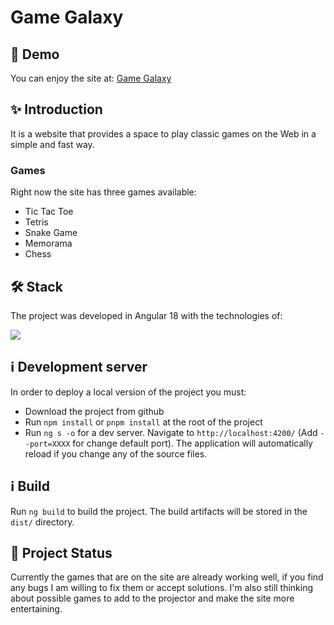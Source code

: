# Game Galaxy
## :rocket: Demo
You can enjoy the site at: [Game Galaxy](https://game-galaxy.netlify.app)

## :sparkles: Introduction
It is a website that provides a space to play classic games on the Web in a simple and fast way.
### Games
Right now the site has three games available:
<ul>
  <li>
    Tic Tac Toe
  </li>
  <li>
    Tetris
  </li>
  <li>
    Snake Game
  </li>
  <li>
    Memorama
  </li>
  <li>
    Chess
  </li>
</ul>

## 🛠 Stack
The project was developed in Angular 18 with the technologies of:
<p align="left"> 
   <a href="#" rel="noreferrer"> <img src="https://skillicons.dev/icons?i=angular,ts,tailwind,html,css,reactivex"/> </a>
</p>

## ℹ️ Development server
In order to deploy a local version of the project you must:
- Download the project from github
- Run `npm install` or `pnpm install` at the root of the project
- Run `ng s -o` for a dev server. Navigate to `http://localhost:4200/` (Add `--port=XXXX` for change default port).
The application will automatically reload if you change any of the source files.

## ℹ️ Build
Run `ng build` to build the project. The build artifacts will be stored in the `dist/` directory.

## :muscle: Project Status
Currently the games that are on the site are already working well, if you find any bugs I am willing to fix them or accept solutions. I'm also still thinking about possible games to add to the projector and make the site more entertaining.
